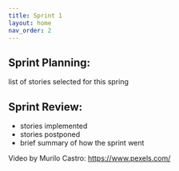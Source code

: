 ```yaml
---
title: Sprint 1
layout: home
nav_order: 2
---
```



## Sprint Planning:

list of stories selected for this spring


## Sprint Review:

- stories implemented
- stories postponed
- brief summary of how the sprint went



<!-- {% video https://github.com/michvier/ttt.github.io/blob/main/sample_video.mp4 %} -->



Video by Murilo Castro: https://www.pexels.com/

